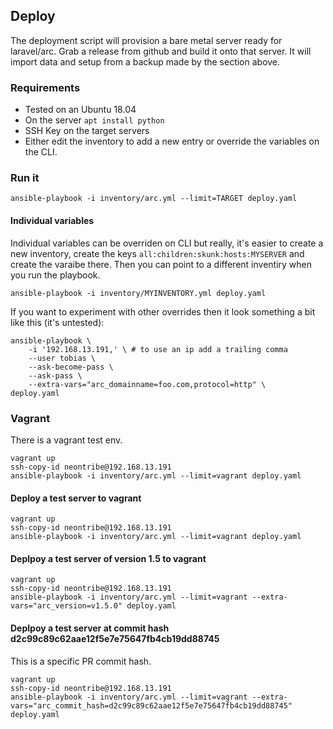 ## Deploy

The deployment script will provision a bare metal server ready for laravel/arc.  Grab a release from github and build it onto that server.  It will import data and setup from a backup made by the section above.

### Requirements

 * Tested on an Ubuntu 18.04
 * On the server ```apt install python```
 * SSH Key on the target servers
 * Either edit the inventory to add a new entry or override the variables on the CLI.

### Run it

    ansible-playbook -i inventory/arc.yml --limit=TARGET deploy.yaml

#### Individual variables

Individual variables can be overriden on CLI but really, it's easier to create a new inventory, create the keys ```all:children:skunk:hosts:MYSERVER``` and create the varaibe there.  Then you can point to a different inventiry when you run the playbook.

    ansible-playbook -i inventory/MYINVENTORY.yml deploy.yaml

If you want to experiment with other overrides then it look something a bit like this (it's untested):

    ansible-playbook \
        -i '192.168.13.191,' \ # to use an ip add a trailing comma
        --user tobias \
        --ask-become-pass \
        --ask-pass \
        --extra-vars="arc_domainname=foo.com,protocol=http" \
    deploy.yaml

### Vagrant

There is a vagrant test env.

    vagrant up
    ssh-copy-id neontribe@192.168.13.191
    ansible-playbook -i inventory/arc.yml --limit=vagrant deploy.yaml


#### Deploy a test server to vagrant

    vagrant up
    ssh-copy-id neontribe@192.168.13.191
    ansible-playbook -i inventory/arc.yml --limit=vagrant deploy.yaml

#### Deplpoy a test server of version 1.5 to vagrant

    vagrant up
    ssh-copy-id neontribe@192.168.13.191
    ansible-playbook -i inventory/arc.yml --limit=vagrant --extra-vars="arc_version=v1.5.0" deploy.yaml

#### Deplpoy a test server at commit hash d2c99c89c62aae12f5e7e75647fb4cb19dd88745

This is a specific PR commit hash.

    vagrant up
    ssh-copy-id neontribe@192.168.13.191
    ansible-playbook -i inventory/arc.yml --limit=vagrant --extra-vars="arc_commit_hash=d2c99c89c62aae12f5e7e75647fb4cb19dd88745" deploy.yaml
